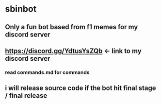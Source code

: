 # sbinbot
## Only a fun bot based from f1 memes for my discord server
## https://discord.gg/YdtusYsZQb <- link to my discord server
### read commands.md for commands 
## i will release source code if the bot hit final stage / final release

